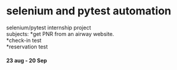 # selenium and pytest automation
selenium/pytest internship project </br> subjects: *get PNR from an airway website. </br> *check-in test </br> *reservation test  
#### 23 aug - 20 Sep
